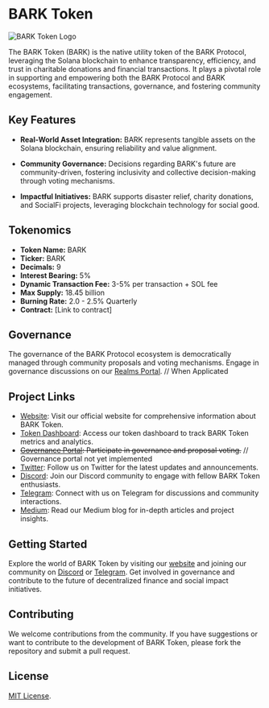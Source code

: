 # BARK Token

![BARK Token Logo](https://raw.githubusercontent.com/bark-community/bark/main/src/assets/bark.svg)

The BARK Token (BARK) is the native utility token of the BARK Protocol, leveraging the Solana blockchain to enhance transparency, efficiency, and trust in charitable donations and financial transactions. It plays a pivotal role in supporting and empowering both the BARK Protocol and BARK ecosystems, facilitating transactions, governance, and fostering community engagement.

## Key Features

- **Real-World Asset Integration:** BARK represents tangible assets on the Solana blockchain, ensuring reliability and value alignment.
  
- **Community Governance:** Decisions regarding BARK's future are community-driven, fostering inclusivity and collective decision-making through voting mechanisms.
  
- **Impactful Initiatives:** BARK supports disaster relief, charity donations, and SocialFi projects, leveraging blockchain technology for social good.

## Tokenomics

- **Token Name:** BARK
- **Ticker:** BARK
- **Decimals:** 9
- **Interest Bearing:** 5%
- **Dynamic Transaction Fee:** 3-5% per transaction + SOL fee
- **Max Supply:** 18.45 billion
- **Burning Rate:** 2.0 - 2.5% Quarterly
- **Contract:** [Link to contract]

## Governance

The governance of the BARK Protocol ecosystem is democratically managed through community proposals and voting mechanisms. Engage in governance discussions on our [Realms Portal](https://app.realms.today/realm/BARK). // When Applicated

## Project Links

- [Website](https://barkprotocol.com): Visit our official website for comprehensive information about BARK Token.
- [Token Dashboard](https://barktoken.app): Access our token dashboard to track BARK Token metrics and analytics.
- ~~[Governance Portal](https://app.realms.today/realm/BARK): Participate in governance and proposal voting.~~ // Governance portal not yet implemented
- [Twitter](https://twitter.com/bark_protocol): Follow us on Twitter for the latest updates and announcements.
- [Discord](https://discord.gg/H9en8eHzn2): Join our Discord community to engage with fellow BARK Token enthusiasts.
- [Telegram](https://t.me/bark_protocol): Connect with us on Telegram for discussions and community interactions.
- [Medium](https://medium.com/@barkprotocol): Read our Medium blog for in-depth articles and project insights.

## Getting Started

Explore the world of BARK Token by visiting our [website](https://barkprotocol.com) and joining our community on [Discord](https://discord.gg/H9en8eHzn2) or [Telegram](https://t.me/bark_protocol). Get involved in governance and contribute to the future of decentralized finance and social impact initiatives.

## Contributing

We welcome contributions from the community. If you have suggestions or want to contribute to the development of BARK Token, please fork the repository and submit a pull request.

## License

[MIT License](LICENSE).
